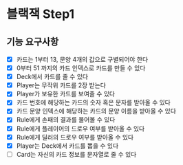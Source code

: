 # 블랙잭 Step1

## 기능 요구사항
- [x] 카드는 1부터 13, 문양 4개의 값으로 구별되어야 한다
- [x] 0부터 51 까지의 카드 인덱스로 카드를 만들 수 있다
- [x] Deck에서 카드를 줄 수 있다
- [x] Player는 무작위 카드를 2장 받는다
- [x] Player가 보유한 카드를 보여줄 수 있다
- [x] 카드 번호에 해당하는 카드의 숫자 혹은 문자를 받아올 수 있다 
- [x] 카드 문양 인덱스에 해당하는 카드의 문양 이름을 받아올 수 있다
- [x] Rule에게 손패의 결과를 물어볼 수 있다
- [x] Rule에게 플레이어의 드로우 여부를 받아올 수 있다
- [x] Rule에게 딜러의 드로우 여부를 받아올 수 있다
- [x] Player는 Deck에서 카드를 뽑을 수 있다
- [ ] Card는 자신의 카드 정보를 문자열로 줄 수 있다
